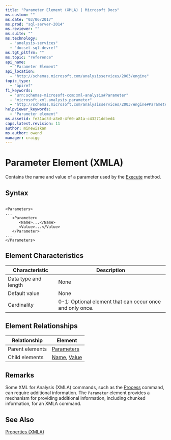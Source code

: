 ```yaml
---
title: "Parameter Element (XMLA) | Microsoft Docs"
ms.custom: ""
ms.date: "03/06/2017"
ms.prod: "sql-server-2014"
ms.reviewer: ""
ms.suite: ""
ms.technology: 
  - "analysis-services"
  - "docset-sql-devref"
ms.tgt_pltfrm: ""
ms.topic: "reference"
api_name: 
  - "Parameter Element"
api_location: 
  - "http://schemas.microsoft.com/analysisservices/2003/engine"
topic_type: 
  - "apiref"
f1_keywords: 
  - "urn:schemas-microsoft-com:xml-analysis#Parameter"
  - "microsoft.xml.analysis.parameter"
  - "http://schemas.microsoft.com/analysisservices/2003/engine#Parameter"
helpviewer_keywords: 
  - "Parameter element"
ms.assetid: fe31ac3d-a3e8-4f60-a81a-c43271ddbed4
caps.latest.revision: 11
author: minewiskan
ms.author: owend
manager: craigg
---
```

# Parameter Element (XMLA)
  Contains the name and value of a parameter used by the [Execute](../xml-elements-methods-execute.md) method.  
  
## Syntax  
  
```  
  
<Parameters>  
...  
   <Parameter>  
      <Name>...</Name>  
      <Value>...</Value>  
   </Parameter>  
...  
</Parameters>  
```  
  
## Element Characteristics  
  
|Characteristic|Description|  
|--------------------|-----------------|  
|Data type and length|None|  
|Default value|None|  
|Cardinality|0-1: Optional element that can occur once and only once.|  
  
## Element Relationships  
  
|Relationship|Element|  
|------------------|-------------|  
|Parent elements|[Parameters](parameters-element-xmla.md)|  
|Child elements|[Name](name-element-parameter-xmla.md), [Value](value-element-parameter-xmla.md)|  
  
## Remarks  
 Some XML for Analysis (XMLA) commands, such as the [Process](../xml-elements-commands/process-element-xmla.md) command, can require additional information. The `Parameter` element provides a mechanism for providing additional information, including chunked information, for an XMLA command.  
  
## See Also  
 [Properties &#40;XMLA&#41;](xml-elements-properties.md)  
  
  
